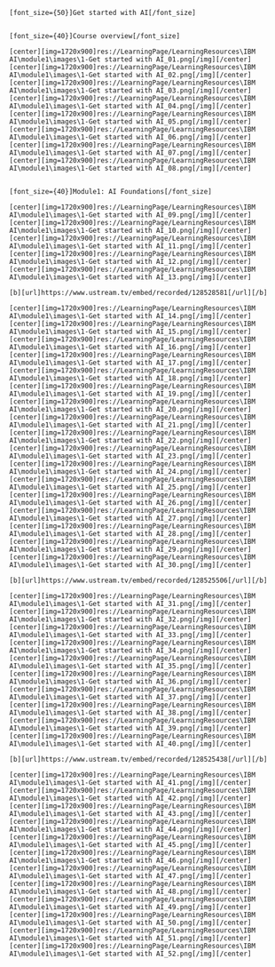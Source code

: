     [font_size={50}]Get started with AI[/font_size]


    [font_size={40}]Course overview[/font_size]

    [center][img=1720x900]res://LearningPage/LearningResources\IBM AI\module1\images\1-Get started with AI_01.png[/img][/center]
    [center][img=1720x900]res://LearningPage/LearningResources\IBM AI\module1\images\1-Get started with AI_02.png[/img][/center]
    [center][img=1720x900]res://LearningPage/LearningResources\IBM AI\module1\images\1-Get started with AI_03.png[/img][/center]
    [center][img=1720x900]res://LearningPage/LearningResources\IBM AI\module1\images\1-Get started with AI_04.png[/img][/center]
    [center][img=1720x900]res://LearningPage/LearningResources\IBM AI\module1\images\1-Get started with AI_05.png[/img][/center]
    [center][img=1720x900]res://LearningPage/LearningResources\IBM AI\module1\images\1-Get started with AI_06.png[/img][/center]
    [center][img=1720x900]res://LearningPage/LearningResources\IBM AI\module1\images\1-Get started with AI_07.png[/img][/center]
    [center][img=1720x900]res://LearningPage/LearningResources\IBM AI\module1\images\1-Get started with AI_08.png[/img][/center]


    [font_size={40}]Module1: AI Foundations[/font_size]
    
    [center][img=1720x900]res://LearningPage/LearningResources\IBM AI\module1\images\1-Get started with AI_09.png[/img][/center]
    [center][img=1720x900]res://LearningPage/LearningResources\IBM AI\module1\images\1-Get started with AI_10.png[/img][/center]
    [center][img=1720x900]res://LearningPage/LearningResources\IBM AI\module1\images\1-Get started with AI_11.png[/img][/center]
    [center][img=1720x900]res://LearningPage/LearningResources\IBM AI\module1\images\1-Get started with AI_12.png[/img][/center]
    [center][img=1720x900]res://LearningPage/LearningResources\IBM AI\module1\images\1-Get started with AI_13.png[/img][/center]
    
    [b][url]https://www.ustream.tv/embed/recorded/128528581[/url][/b]
    
    [center][img=1720x900]res://LearningPage/LearningResources\IBM AI\module1\images\1-Get started with AI_14.png[/img][/center]
    [center][img=1720x900]res://LearningPage/LearningResources\IBM AI\module1\images\1-Get started with AI_15.png[/img][/center]
    [center][img=1720x900]res://LearningPage/LearningResources\IBM AI\module1\images\1-Get started with AI_16.png[/img][/center]
    [center][img=1720x900]res://LearningPage/LearningResources\IBM AI\module1\images\1-Get started with AI_17.png[/img][/center]
    [center][img=1720x900]res://LearningPage/LearningResources\IBM AI\module1\images\1-Get started with AI_18.png[/img][/center]
    [center][img=1720x900]res://LearningPage/LearningResources\IBM AI\module1\images\1-Get started with AI_19.png[/img][/center]
    [center][img=1720x900]res://LearningPage/LearningResources\IBM AI\module1\images\1-Get started with AI_20.png[/img][/center]
    [center][img=1720x900]res://LearningPage/LearningResources\IBM AI\module1\images\1-Get started with AI_21.png[/img][/center]
    [center][img=1720x900]res://LearningPage/LearningResources\IBM AI\module1\images\1-Get started with AI_22.png[/img][/center]
    [center][img=1720x900]res://LearningPage/LearningResources\IBM AI\module1\images\1-Get started with AI_23.png[/img][/center]
    [center][img=1720x900]res://LearningPage/LearningResources\IBM AI\module1\images\1-Get started with AI_24.png[/img][/center]
    [center][img=1720x900]res://LearningPage/LearningResources\IBM AI\module1\images\1-Get started with AI_25.png[/img][/center]
    [center][img=1720x900]res://LearningPage/LearningResources\IBM AI\module1\images\1-Get started with AI_26.png[/img][/center]
    [center][img=1720x900]res://LearningPage/LearningResources\IBM AI\module1\images\1-Get started with AI_27.png[/img][/center]
    [center][img=1720x900]res://LearningPage/LearningResources\IBM AI\module1\images\1-Get started with AI_28.png[/img][/center]
    [center][img=1720x900]res://LearningPage/LearningResources\IBM AI\module1\images\1-Get started with AI_29.png[/img][/center]
    [center][img=1720x900]res://LearningPage/LearningResources\IBM AI\module1\images\1-Get started with AI_30.png[/img][/center]
    
    [b][url]https://www.ustream.tv/embed/recorded/128525506[/url][/b]
    
    [center][img=1720x900]res://LearningPage/LearningResources\IBM AI\module1\images\1-Get started with AI_31.png[/img][/center]
    [center][img=1720x900]res://LearningPage/LearningResources\IBM AI\module1\images\1-Get started with AI_32.png[/img][/center]
    [center][img=1720x900]res://LearningPage/LearningResources\IBM AI\module1\images\1-Get started with AI_33.png[/img][/center]
    [center][img=1720x900]res://LearningPage/LearningResources\IBM AI\module1\images\1-Get started with AI_34.png[/img][/center]
    [center][img=1720x900]res://LearningPage/LearningResources\IBM AI\module1\images\1-Get started with AI_35.png[/img][/center]
    [center][img=1720x900]res://LearningPage/LearningResources\IBM AI\module1\images\1-Get started with AI_36.png[/img][/center]
    [center][img=1720x900]res://LearningPage/LearningResources\IBM AI\module1\images\1-Get started with AI_37.png[/img][/center]
    [center][img=1720x900]res://LearningPage/LearningResources\IBM AI\module1\images\1-Get started with AI_38.png[/img][/center]
    [center][img=1720x900]res://LearningPage/LearningResources\IBM AI\module1\images\1-Get started with AI_39.png[/img][/center]
    [center][img=1720x900]res://LearningPage/LearningResources\IBM AI\module1\images\1-Get started with AI_40.png[/img][/center]
    
    [b][url]https://www.ustream.tv/embed/recorded/128525438[/url][/b]
    
    [center][img=1720x900]res://LearningPage/LearningResources\IBM AI\module1\images\1-Get started with AI_41.png[/img][/center]
    [center][img=1720x900]res://LearningPage/LearningResources\IBM AI\module1\images\1-Get started with AI_42.png[/img][/center]
    [center][img=1720x900]res://LearningPage/LearningResources\IBM AI\module1\images\1-Get started with AI_43.png[/img][/center]
    [center][img=1720x900]res://LearningPage/LearningResources\IBM AI\module1\images\1-Get started with AI_44.png[/img][/center]
    [center][img=1720x900]res://LearningPage/LearningResources\IBM AI\module1\images\1-Get started with AI_45.png[/img][/center]
    [center][img=1720x900]res://LearningPage/LearningResources\IBM AI\module1\images\1-Get started with AI_46.png[/img][/center]
    [center][img=1720x900]res://LearningPage/LearningResources\IBM AI\module1\images\1-Get started with AI_47.png[/img][/center]
    [center][img=1720x900]res://LearningPage/LearningResources\IBM AI\module1\images\1-Get started with AI_48.png[/img][/center]
    [center][img=1720x900]res://LearningPage/LearningResources\IBM AI\module1\images\1-Get started with AI_49.png[/img][/center]
    [center][img=1720x900]res://LearningPage/LearningResources\IBM AI\module1\images\1-Get started with AI_50.png[/img][/center]
    [center][img=1720x900]res://LearningPage/LearningResources\IBM AI\module1\images\1-Get started with AI_51.png[/img][/center]
    [center][img=1720x900]res://LearningPage/LearningResources\IBM AI\module1\images\1-Get started with AI_52.png[/img][/center]


